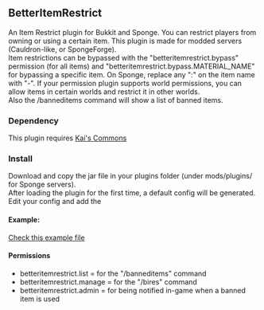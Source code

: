 ## BetterItemRestrict
An Item Restrict plugin for Bukkit and Sponge. You can restrict players from owning or using a certain item. This plugin is made for modded servers (Cauldron-like, or SpongeForge).  
Item restrictions can be bypassed with the "betteritemrestrict.bypass" permission (for all items) and "betteritemrestrict.bypass.MATERIAL_NAME" for bypassing a specific item. On Sponge, replace any ":" on the item name with "-". If your permission plugin supports world permissions, you can allow items in certain worlds and restrict it in other worlds.   
Also the /banneditems command will show a list of banned items.

### Dependency
This plugin requires [Kai's Commons](http://github.com/KaiKikuchi/KaisCommons)

### Install
Download and copy the jar file in your plugins folder (under mods/plugins/ for Sponge servers).  
After loading the plugin for the first time, a default config will be generated.  
Edit your config and add the 

#### Example:
[Check this example file](https://github.com/KaiKikuchi/BetterItemRestrict/blob/master/config.example.yml)

#### Permissions
- betteritemrestrict.list = for the "/banneditems" command
- betteritemrestrict.manage = for the "/bires" command
- betteritemrestrict.admin = for being notified in-game when a banned item is used
